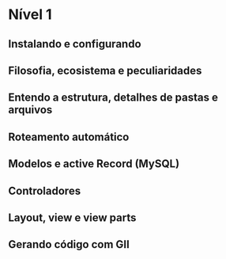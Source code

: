 # Nível 1

## Instalando e configurando

## Filosofia, ecosistema e peculiaridades 

## Entendo a estrutura, detalhes de pastas e arquivos

## Roteamento automático

## Modelos e active Record (MySQL)

## Controladores

## Layout, view e view parts

## Gerando código com GII
